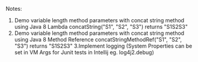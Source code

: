 Notes:

1. Demo variable length method parameters with concat string method using Java 8 Lambda
concatString("S1", "S2", "S3") returns "S1S2S3"
2. Demo variable length method parameters with concat string method using Java 8 Method Reference
concatStringMethodRef("S1", "S2", "S3") returns "S1S2S3"
3.Implement logging (System Properties can be set in VM Args for Junit tests in Intellij eg. log4j2.debug)
